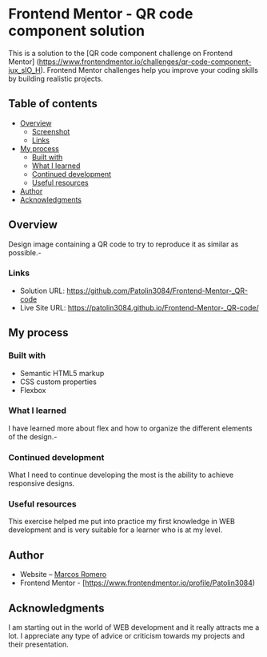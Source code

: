 # Frontend Mentor - QR code component solution

This is a solution to the [QR code component challenge on Frontend Mentor] (https://www.frontendmentor.io/challenges/qr-code-component-iux_sIO_H).
Frontend Mentor challenges help you improve your coding skills by building realistic projects. 

## Table of contents

- [Overview](#overview)
  - [Screenshot](#screenshot)
  - [Links](#links)
- [My process](#my-process)
  - [Built with](#built-with)
  - [What I learned](#what-i-learned)
  - [Continued development](#continued-development)
  - [Useful resources](#useful-resources)
- [Author](#author)
- [Acknowledgments](#acknowledgments)

## Overview

Design image containing a QR code to try to reproduce it as similar as possible.-

### Links

- Solution URL: https://github.com/Patolin3084/Frontend-Mentor-_QR-code
- Live Site URL:  https://patolin3084.github.io/Frontend-Mentor-_QR-code/

## My process

### Built with

- Semantic HTML5 markup
- CSS custom properties
- Flexbox

### What I learned

I have learned more about flex and how to organize the different elements of the design.-

### Continued development

What I need to continue developing the most is the ability to achieve responsive designs.

### Useful resources

This exercise helped me put into practice my first knowledge in WEB development and is very suitable for a learner who is at my level.

## Author

- Website – [Marcos Romero](https://github.com/Patolin3084)
- Frontend Mentor - [https://www.frontendmentor.io/profile/Patolin3084)

## Acknowledgments

I am starting out in the world of WEB development and it really attracts me a lot. I appreciate any type of advice or criticism towards my projects and their presentation.
